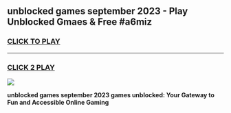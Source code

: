 
## unblocked games september 2023 - Play Unblocked Gmaes & Free #a6miz
<h3>
<a href="https://news.freeplayer.one?title=unblocked_games_september_2023&ref=03M">CLICK TO PLAY</a></h3>
<hr>

<h3>
<a href="https://news.freeplayer.one?title=unblocked_games_september_2023&ref=03M">CLICK 2 PLAY</a>
  
</h3>

<a href="https://news.freeplayer.one?title=unblocked_games_september_2023&ref=03M"><img src="https://clearcache.store/games.png"></a>


**unblocked games september 2023 games unblocked: Your Gateway to Fun and Accessible Online Gaming**
